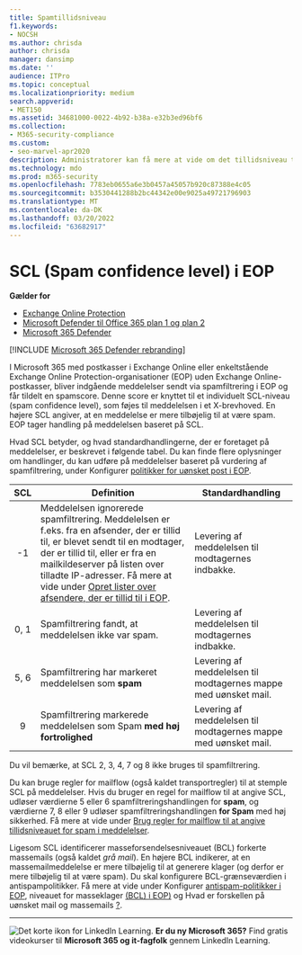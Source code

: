 ```yaml
---
title: Spamtillidsniveau
f1.keywords:
- NOCSH
ms.author: chrisda
author: chrisda
manager: dansimp
ms.date: ''
audience: ITPro
ms.topic: conceptual
ms.localizationpriority: medium
search.appverid:
- MET150
ms.assetid: 34681000-0022-4b92-b38a-e32b3ed96bf6
ms.collection:
- M365-security-compliance
ms.custom:
- seo-marvel-apr2020
description: Administratorer kan få mere at vide om det tillidsniveau til spam, der anvendes til meddelelser i Exchange Online Protection (EOP).
ms.technology: mdo
ms.prod: m365-security
ms.openlocfilehash: 7783eb0655a6e3b0457a45057b920c87388e4c05
ms.sourcegitcommit: b3530441288b2bc44342e00e9025a49721796903
ms.translationtype: MT
ms.contentlocale: da-DK
ms.lasthandoff: 03/20/2022
ms.locfileid: "63682917"
---
```

# <a name="spam-confidence-level-scl-in-eop"></a>SCL (Spam confidence level) i EOP

**Gælder for**
- [Exchange Online Protection](exchange-online-protection-overview.md)
- [Microsoft Defender til Office 365 plan 1 og plan 2](defender-for-office-365.md)
- [Microsoft 365 Defender](../defender/microsoft-365-defender.md)

[!INCLUDE [Microsoft 365 Defender rebranding](../includes/microsoft-defender-for-office.md)]

I Microsoft 365 med postkasser i Exchange Online eller enkeltstående Exchange Online Protection-organisationer (EOP) uden Exchange Online-postkasser, bliver indgående meddelelser sendt via spamfiltrering i EOP og får tildelt en spamscore. Denne score er knyttet til et individuelt SCL-niveau (spam confidence level), som føjes til meddelelsen i et X-brevhoved. En højere SCL angiver, at en meddelelse er mere tilbøjelig til at være spam. EOP tager handling på meddelelsen baseret på SCL.

Hvad SCL betyder, og hvad standardhandlingerne, der er foretaget på meddelelser, er beskrevet i følgende tabel. Du kan finde flere oplysninger om handlinger, du kan udføre på meddelelser baseret på vurdering af spamfiltrering, under Konfigurer [politikker for uønsket post i EOP](configure-your-spam-filter-policies.md).

|SCL|Definition|Standardhandling|
|:---:|---|---|
|-1|Meddelelsen ignorerede spamfiltrering. Meddelelsen er f.eks. fra en afsender, der er tillid til, er blevet sendt til en modtager, der er tillid til, eller er fra en mailkildeserver på listen over tilladte IP-adresser. Få mere at vide under [Opret lister over afsendere, der er tillid til i EOP](create-safe-sender-lists-in-office-365.md).|Levering af meddelelsen til modtagernes indbakke.|
|0, 1|Spamfiltrering fandt, at meddelelsen ikke var spam.|Levering af meddelelsen til modtagernes indbakke.|
|5, 6|Spamfiltrering har markeret meddelelsen som **spam**|Levering af meddelelsen til modtagernes mappe med uønsket mail.|
|9|Spamfiltrering markerede meddelelsen som Spam **med høj fortrolighed**|Levering af meddelelsen til modtagernes mappe med uønsket mail.|

Du vil bemærke, at SCL 2, 3, 4, 7 og 8 ikke bruges til spamfiltrering.

Du kan bruge regler for mailflow (også kaldet transportregler) til at stemple SCL på meddelelser. Hvis du bruger en regel for mailflow til at angive SCL, udløser værdierne 5 eller 6 spamfiltreringshandlingen for **spam**, og værdierne 7, 8 eller 9 udløser spamfiltreringshandlingen **for Spam** med høj sikkerhed. Få mere at vide under [Brug regler for mailflow til at angive tillidsniveauet for spam i meddelelser](/exchange/security-and-compliance/mail-flow-rules/use-rules-to-set-scl).

Ligesom SCL identificerer masseforsendelsesniveauet (BCL) forkerte massemails (også kaldet _grå mail_). En højere BCL indikerer, at en massemailmeddelelse er mere tilbøjelig til at generere klager (og derfor er mere tilbøjelig til at være spam). Du skal konfigurere BCL-grænseværdien i antispampolitikker. Få mere at vide under Konfigurer [antispam-politikker i EOP](configure-your-spam-filter-policies.md), niveauet for masseklager [(BCL) i EOP)](bulk-complaint-level-values.md) og Hvad er forskellen på uønsket mail og massemails [?](what-s-the-difference-between-junk-email-and-bulk-email.md).

****

![Det korte ikon for LinkedIn Learning.](../../media/eac8a413-9498-4220-8544-1e37d1aaea13.png) **Er du ny Microsoft 365?** Find gratis videokurser til **Microsoft 365 og it-fagfolk** gennem LinkedIn Learning.
